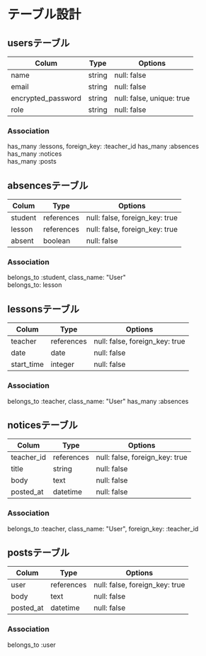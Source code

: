 
# テーブル設計

## usersテーブル

| Colum              | Type   | Options                   |
|--------------------|--------|---------------------------|
| name               | string | null: false               |
| email              | string | null: false               |
| encrypted_password | string | null: false, unique: true |
| role               | string | null: false               |

### Association

has_many :lessons, foreign_key: :teacher_id
has_many :absences  
has_many :notices  
has_many :posts

## absencesテーブル

| Colum        | Type        | Options                        |
|--------------|-------------|--------------------------------|
| student      | references  | null: false, foreign_key: true |
| lesson       | references  | null: false, foreign_key: true |
| absent       | boolean     | null: false                    |

### Association

belongs_to :student, class_name: "User"  
belongs_to: lesson

## lessonsテーブル

| Colum      | Type       | Options                        |
|------------|------------|--------------------------------|
| teacher    | references | null: false, foreign_key: true |
| date       | date       | null: false                    |
| start_time | integer    | null: false                    |

### Association

belongs_to :teacher, class_name: "User"
has_many :absences

## noticesテーブル

| Colum        | Type       | Options                        |
|--------------|------------|--------------------------------|
| teacher_id   | references | null: false, foreign_key: true |
| title        | string     | null: false                    |
| body         | text       | null: false                    |
| posted_at    | datetime   | null: false                    |

### Association

belongs_to :teacher, class_name: "User", foreign_key: :teacher_id  

## postsテーブル

| Colum     | Type       | Options                        |
|-----------|------------|--------------------------------|
| user      | references | null: false, foreign_key: true |
| body      | text       | null: false                    |
| posted_at | datetime   | null: false                    |

### Association

belongs_to :user